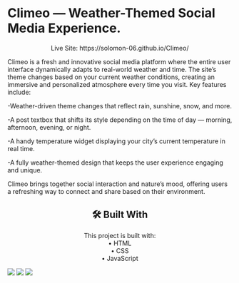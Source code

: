 <h1>Climeo — Weather-Themed Social Media Experience.</h1>

<p align="center">
Live Site: https://solomon-06.github.io/Climeo/
</p>

Climeo is a fresh and innovative social media platform where the entire user interface dynamically adapts to real-world weather and time. The site’s theme changes based on your current weather conditions, creating an immersive and personalized atmosphere every time you visit. Key features include:

-Weather-driven theme changes that reflect rain, sunshine, snow, and more.

-A post textbox that shifts its style depending on the time of day — morning, afternoon, evening, or night.

-A handy temperature widget displaying your city’s current temperature in real time.

-A fully weather-themed design that keeps the user experience engaging and unique.

Climeo brings together social interaction and nature’s mood, offering users a refreshing way to connect and share based on their environment.

<h2 align="center">
🛠️ Built With
</h2>

<p align="center">
This project is built with: <br>
• HTML <br>
• CSS <br>
• JavaScript <br>
</p>

<img src="https://i.postimg.cc/Z5QFS2kK/bandicam-2025-08-12-00-30-05-712.jpg">
<img src="https://i.postimg.cc/h40LjfFY/bandicam-2025-08-12-00-30-14-722.jpg">
<img src="https://i.postimg.cc/MHZjRmkF/bandicam-2025-08-12-00-30-18-323.jpg">
